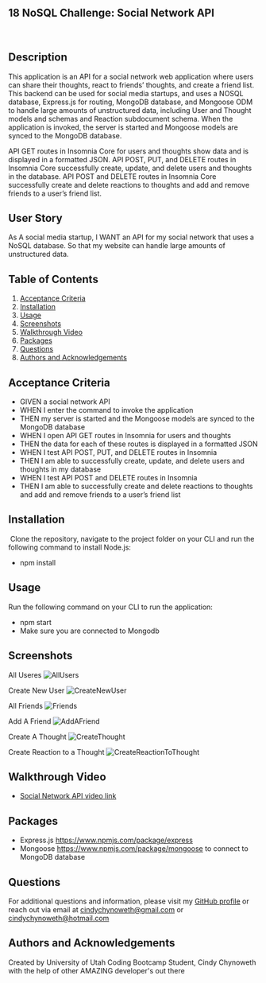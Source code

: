 ## 18 NoSQL Challenge: Social Network API
​

## Description 
​This application is an API for a social network web application where users can share their thoughts, react to friends’ thoughts, and create a friend list.
​
This backend can be used for social media startups, and uses a NOSQL database, Express.js for routing, MongoDB database, and Mongoose ODM to handle large amounts of unstructured data, including User and Thought models and schemas and Reaction subdocument schema. When the application is invoked, the server is started and Mongoose models are synced to the MongoDB database.

API GET routes in Insomnia Core for users and thoughts show data and is displayed in a formatted JSON. API POST, PUT, and DELETE routes in Insomnia Core successfully create, update, and delete users and thoughts in the database. API POST and DELETE routes in Insomnia Core successfully create and delete reactions to thoughts and add and remove friends to a user’s friend list.

## User Story
As A social media startup, I WANT an API for my social network that uses a NoSQL database.  So that my website can handle large amounts of unstructured data.


## Table of Contents

1. [Acceptance Criteria](#acceptance-criteria)
2. [Installation](#installation)
3. [Usage](#usage)
4. [Screenshots](#screenshots)
5. [Walkthrough Video](#walkthrough-video)
6. [Packages](#packages)
7. [Questions](#questions)
8. [Authors and Acknowledgements](#authors-and-acknowledgements)

## Acceptance Criteria

- GIVEN a social network API
- WHEN I enter the command to invoke the application
- THEN my server is started and the Mongoose models are synced to the MongoDB database
- WHEN I open API GET routes in Insomnia for users and thoughts
- THEN the data for each of these routes is displayed in a formatted JSON
- WHEN I test API POST, PUT, and DELETE routes in Insomnia
- THEN I am able to successfully create, update, and delete users and thoughts in my database
- WHEN I test API POST and DELETE routes in Insomnia
- THEN I am able to successfully create and delete reactions to thoughts and add and remove friends to a user’s friend list

## Installation
​
Clone the repository, navigate to the project folder on your CLI and run the following command to install Node.js:

- npm install

## Usage 
Run the following command on your CLI to run the application:

- npm start
- Make sure you are connected to Mongodb

## Screenshots

All Useres
![AllUsers](https://user-images.githubusercontent.com/105569378/199856643-39b10d70-45ca-4310-9cb4-d89f8c75ef18.png)

Create New User
![CreateNewUser](https://user-images.githubusercontent.com/105569378/199856663-e9aa5f96-02b9-44a5-ab8c-99a44b3a5455.png)

All Friends
![Friends](https://user-images.githubusercontent.com/105569378/199856669-e841b79b-cb30-4765-a2e2-fe86e3cb1e5c.png)

Add A Friend
![AddAFriend](https://user-images.githubusercontent.com/105569378/199856676-1501dc61-8199-4d44-918f-615ff06fba65.png)

Create A Thought
![CreateThought](https://user-images.githubusercontent.com/105569378/199857459-48e9f699-aa4c-4465-8e79-c2d74a577ad9.png)

Create Reaction to a Thought
![CreateReactionToThought](https://user-images.githubusercontent.com/105569378/199856682-21580e92-63b2-422b-b993-a0a89d88ae12.png)

## Walkthrough Video

- [Social Network API video link]()


## Packages

* Express.js https://www.npmjs.com/package/express
* Mongoose https://www.npmjs.com/package/mongoose to connect to MongoDB database

## Questions
For additional questions and information, please visit my [GitHub profile](github.com/Cinderbeast/)
or reach out via email at cindychynoweth@gmail.com or cindychynoweth@hotmail.com

## Authors and Acknowledgements

Created by University of Utah Coding Bootcamp Student, Cindy Chynoweth with the help of other AMAZING developer's out there
​

